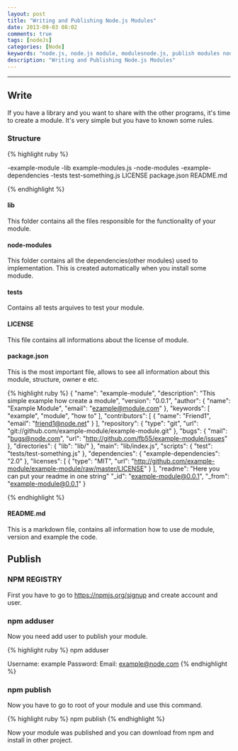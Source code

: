 ```yaml
---
layout: post
title: "Writing and Publishing Node.js Modules"
date: 2013-09-03 08:02
comments: true
tags: [nodeJs]
categories: [Node]
keywords: "node.js, node.js module, modulesnode.js, publish modules node.js, write modules node.js"
description: "Writing and Publishing Node.js Modules"
---
```


---
<!--more-->

## Write

If you have a library and you want to share with the other programs, it's time to create a module. It's very simple but you have to known some rules.

### Structure 

{% highlight ruby %}

-example-module
	-lib
		example-modules.js
	-node-modules
		-example-dependencies
	-tests
	 	test-something.js
	LICENSE
	package.json
	README.md 
	
{% endhighlight %}

#### lib
This folder contains all the files responsible for the functionality of your module.

#### node-modules
This folder contains all the dependencies(other modules) used to implementation. This is created automatically when you install some modude.

#### tests
Contains all tests arquives to test your module.

#### LICENSE
This file contains all informations about the license of module.

#### package.json
This is the most important file, allows to see all information about this module, structure, owner e etc.

{% highlight ruby %}
{
  "name": "example-module",
  "description": "This simple example how create a module",
  "version": "0.0.1",
  "author": {
    "name": "Example Module",
    "email": "ezample@module.com"
  },
  "keywords": [
    "example",
    "module",
    "how to"
  ],
  "contributors": [
    {
      "name": "Friend1",
      "email": "friend1@node.net"
    }
  ],
  "repository": {
    "type": "git",
    "url": "git://github.com/example-module/example-module.git"
  },
  "bugs": {
    "mail": "bugs@node.com",
    "url": "http://github.com/fb55/example-module/issues"
  },
  "directories": {
    "lib": "lib/"
  },
  "main": "lib/index.js",
  "scripts": {
    "test": "tests/test-something.js"
  },
  "dependencies": {
    "example-dependencies": "2.0"
  },
  "licenses": [
    {
      "type": "MIT",
      "url": "http://github.com/example-module/example-module/raw/master/LICENSE"
    }
  ],
  "readme": "Here you can put your readme in one string"
  "_id": "example-module@0.0.1",
  "_from": "example-module@0.0.1"
}

{% endhighlight %}

#### README.md
This is a markdown file, contains all information how to use de module, version and example the code.

## Publish

### NPM REGISTRY
First you have to go to https://npmjs.org/signup and create account and user.

### npm adduser
Now you need add user to publish your module.

{% highlight ruby %}
 npm adduser
 
Username: example
Password: 
Email: example@node.com
{% endhighlight %}	

### npm publish
Now you have to go to root of your module and use this command.

{% highlight ruby %}
npm publish
{% endhighlight %}

Now your module was published and you can download from npm and install in other project. 